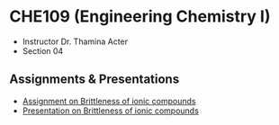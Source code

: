 # CHE109 (Engineering Chemistry I)

- Instructor Dr. Thamina Acter
- Section 04

## Assignments & Presentations

- [Assignment on Brittleness of ionic compounds](./Brittleness%20of%20ionic%20compounds.pdf)
- [Presentation on Brittleness of ionic compounds](./Aklhak%20presentation%20brittleness%20of%20ionic%20compound.pptx)
